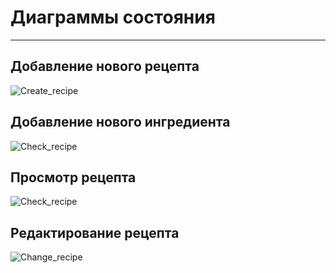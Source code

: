 # Диаграммы состояния
---
## Добавление нового рецепта

![Create_recipe](https://github.com/Belevic/Recipe_Book/blob/master/Documentation/Mockups/state_New_Recipe.png)


## Добавление нового ингредиента

![Check_recipe](https://github.com/Belevic/Recipe_Book/blob/master/Documentation/Mockups/state_New_Item.png)


## Просмотр рецепта

![Check_recipe](https://github.com/Belevic/Recipe_Book/blob/master/Documentation/Mockups/state_Check_Recipe.png)


## Редактирование рецепта

![Change_recipe](https://github.com/Belevic/Recipe_Book/blob/master/Documentation/Mockups/state_Change_Recipe.png)

